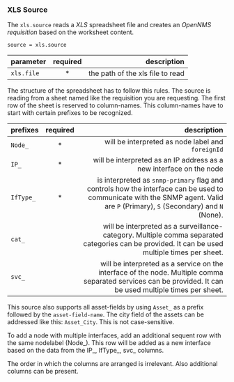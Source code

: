 ### XLS Source
The `xls.source` reads a _XLS_ spreadsheet file and creates an _OpenNMS requisition_ based on the worksheet content.

    source = xls.source

| parameter  | required  | description                      |
|------------|:---------:|---------------------------------:|
| `xls.file` | *         | the path of the xls file to read |

The structure of the spreadsheet has to follow this rules. The source is reading from a sheet named like the requisition you are requesting. The first row of the sheet is reserved to column-names. This column-names have to start with certain prefixes to be recognized.

| prefixes  | required | description                        |
|-----------|:--------:|-----------------------------------:|
| `Node_`   | * | will be interpreted as node label and `foreignId` |
| `IP_`     | * | will be interpreted as an IP address as a new interface on the node |
| `IfType_` | * | is interpreted as `snmp-primary` flag and controls how the interface can be used to communicate with the SNMP agent. Valid are `P` (Primary), `S` (Secondary) and `N` (None). |
| `cat_`    |   | will be interpreted as a surveillance-category. Multiple comma separated categories can be provided. It can be used multiple times per sheet.|
| `svc_`    |   | will be interpreted as a service on the interface of the node. Multiple comma separated services can be provided. It can be used multiple times per sheet.|

This source also supports all asset-fields by using `Asset_` as a prefix followed by the `asset-field-name`. The city field of the assets can be addressed like this: `Asset_City`. This is not case-sensitive.

To add a node with multiple interfaces, add an additional sequent row with the same nodelabel (Node_). This row will be added as a new interface based on the data from the  IP_, IfType_, svc_ columns.

The order in which the columns are arranged is irrelevant. Also additional columns can be present.
